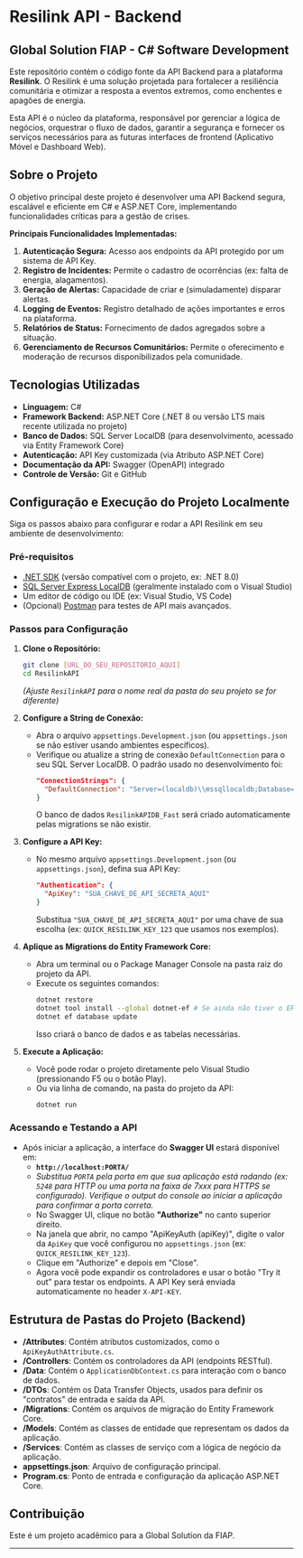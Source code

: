 # Resilink API - Backend

## Global Solution FIAP - C# Software Development

Este repositório contém o código fonte da API Backend para a plataforma **Resilink**. O Resilink é uma solução projetada para fortalecer a resiliência comunitária e otimizar a resposta a eventos extremos, como enchentes e apagões de energia.

Esta API é o núcleo da plataforma, responsável por gerenciar a lógica de negócios, orquestrar o fluxo de dados, garantir a segurança e fornecer os serviços necessários para as futuras interfaces de frontend (Aplicativo Móvel e Dashboard Web).

## Sobre o Projeto

O objetivo principal deste projeto é desenvolver uma API Backend segura, escalável e eficiente em C# e ASP.NET Core, implementando funcionalidades críticas para a gestão de crises.

**Principais Funcionalidades Implementadas:**
1.  **Autenticação Segura:** Acesso aos endpoints da API protegido por um sistema de API Key.
2.  **Registro de Incidentes:** Permite o cadastro de ocorrências (ex: falta de energia, alagamentos).
3.  **Geração de Alertas:** Capacidade de criar e (simuladamente) disparar alertas.
4.  **Logging de Eventos:** Registro detalhado de ações importantes e erros na plataforma.
5.  **Relatórios de Status:** Fornecimento de dados agregados sobre a situação.
6.  **Gerenciamento de Recursos Comunitários:** Permite o oferecimento e moderação de recursos disponibilizados pela comunidade.

## Tecnologias Utilizadas

*   **Linguagem:** C#
*   **Framework Backend:** ASP.NET Core (.NET 8 ou versão LTS mais recente utilizada no projeto)
*   **Banco de Dados:** SQL Server LocalDB (para desenvolvimento, acessado via Entity Framework Core)
*   **Autenticação:** API Key customizada (via Atributo ASP.NET Core)
*   **Documentação da API:** Swagger (OpenAPI) integrado
*   **Controle de Versão:** Git e GitHub

## Configuração e Execução do Projeto Localmente

Siga os passos abaixo para configurar e rodar a API Resilink em seu ambiente de desenvolvimento:

### Pré-requisitos

*   [.NET SDK](https://dotnet.microsoft.com/download) (versão compatível com o projeto, ex: .NET 8.0)
*   [SQL Server Express LocalDB](https://docs.microsoft.com/en-us/sql/database-engine/configure-windows/sql-server-express-localdb) (geralmente instalado com o Visual Studio)
*   Um editor de código ou IDE (ex: Visual Studio, VS Code)
*   (Opcional) [Postman](https://www.postman.com/downloads/) para testes de API mais avançados.

### Passos para Configuração

1.  **Clone o Repositório:**
    ```bash
    git clone [URL_DO_SEU_REPOSITORIO_AQUI]
    cd ResilinkAPI 
    ```
    *(Ajuste `ResilinkAPI` para o nome real da pasta do seu projeto se for diferente)*

2.  **Configure a String de Conexão:**
    *   Abra o arquivo `appsettings.Development.json` (ou `appsettings.json` se não estiver usando ambientes específicos).
    *   Verifique ou atualize a string de conexão `DefaultConnection` para o seu SQL Server LocalDB. O padrão usado no desenvolvimento foi:
        ```json
        "ConnectionStrings": {
          "DefaultConnection": "Server=(localdb)\\mssqllocaldb;Database=ResilinkAPIDB_Fast;Trusted_Connection=True;MultipleActiveResultSets=true"
        }
        ```
        O banco de dados `ResilinkAPIDB_Fast` será criado automaticamente pelas migrations se não existir.

3.  **Configure a API Key:**
    *   No mesmo arquivo `appsettings.Development.json` (ou `appsettings.json`), defina sua API Key:
        ```json
        "Authentication": {
          "ApiKey": "SUA_CHAVE_DE_API_SECRETA_AQUI" 
        }
        ```
        Substitua `"SUA_CHAVE_DE_API_SECRETA_AQUI"` por uma chave de sua escolha (ex: `QUICK_RESILINK_KEY_123` que usamos nos exemplos).

4.  **Aplique as Migrations do Entity Framework Core:**
    *   Abra um terminal ou o Package Manager Console na pasta raiz do projeto da API.
    *   Execute os seguintes comandos:
        ```bash
        dotnet restore 
        dotnet tool install --global dotnet-ef # Se ainda não tiver o EF Core tools instalado
        dotnet ef database update
        ```
        Isso criará o banco de dados e as tabelas necessárias.

5.  **Execute a Aplicação:**
    *   Você pode rodar o projeto diretamente pelo Visual Studio (pressionando F5 ou o botão Play).
    *   Ou via linha de comando, na pasta do projeto da API:
        ```bash
        dotnet run
        ```

### Acessando e Testando a API

*   Após iniciar a aplicação, a interface do **Swagger UI** estará disponível em:
    *   **`http://localhost:PORTA/`**
    *   *Substitua `PORTA` pela porta em que sua aplicação está rodando (ex: `5248` para HTTP ou uma porta na faixa de 7xxx para HTTPS se configurado). Verifique o output do console ao iniciar a aplicação para confirmar a porta correta.*
    *   No Swagger UI, clique no botão **"Authorize"** no canto superior direito.
    *   Na janela que abrir, no campo "ApiKeyAuth (apiKey)", digite o valor da `ApiKey` que você configurou no `appsettings.json` (ex: `QUICK_RESILINK_KEY_123`).
    *   Clique em "Authorize" e depois em "Close".
    *   Agora você pode expandir os controladores e usar o botão "Try it out" para testar os endpoints. A API Key será enviada automaticamente no header `X-API-KEY`.

## Estrutura de Pastas do Projeto (Backend)

*   **/Attributes**: Contém atributos customizados, como o `ApiKeyAuthAttribute.cs`.
*   **/Controllers**: Contém os controladores da API (endpoints RESTful).
*   **/Data**: Contém o `ApplicationDbContext.cs` para interação com o banco de dados.
*   **/DTOs**: Contém os Data Transfer Objects, usados para definir os "contratos" de entrada e saída da API.
*   **/Migrations**: Contém os arquivos de migração do Entity Framework Core.
*   **/Models**: Contém as classes de entidade que representam os dados da aplicação.
*   **/Services**: Contém as classes de serviço com a lógica de negócio da aplicação.
*   **appsettings.json**: Arquivo de configuração principal.
*   **Program.cs**: Ponto de entrada e configuração da aplicação ASP.NET Core.

## Contribuição
Este é um projeto acadêmico para a Global Solution da FIAP.

---
